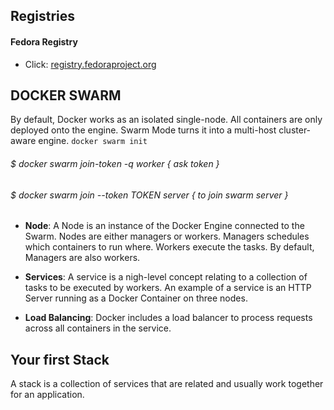 ## Registries

#### Fedora Registry

 * Click: [registry.fedoraproject.org](http://registry.fedoraproject.org)

## DOCKER SWARM

By default, Docker works as an isolated single-node. All containers are only deployed onto the engine. Swarm Mode turns it into a multi-host cluster-aware engine. ``` docker swarm init ```

###### $ docker swarm join-token -q worker { ask token }
###### $ docker swarm join --token TOKEN server { to join swarm server }

 * **Node**: A Node is an instance of the Docker Engine connected to the Swarm. Nodes are either managers or workers. Managers schedules which containers to run where. Workers execute the tasks. By default, Managers are also workers.

 * **Services**: A service is a nigh-level concept relating to a collection of tasks to be executed by workers. An example of a service is an HTTP Server running as a Docker Container on three nodes.

 * **Load Balancing**: Docker includes a load balancer to process requests across all containers in the service.

## Your first Stack

A stack is a collection of services that are related and usually work together for an application.
